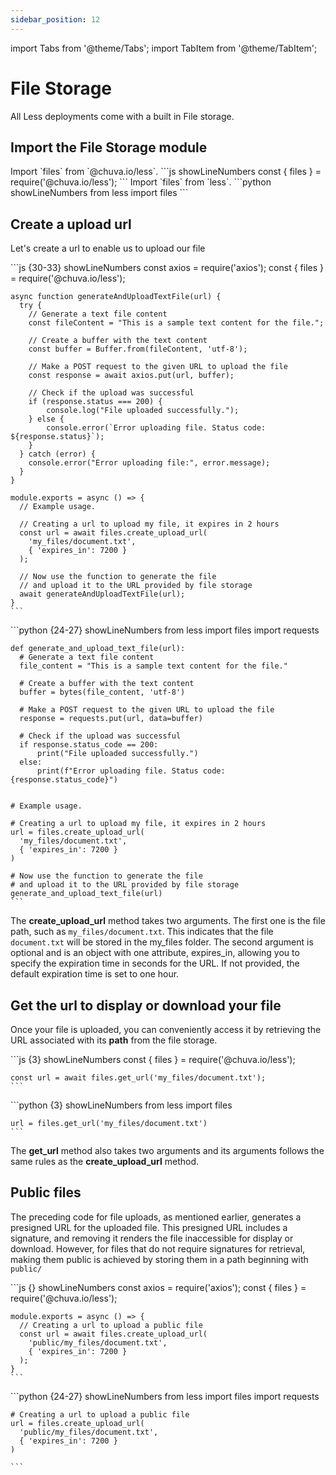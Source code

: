 ```yaml
---
sidebar_position: 12
---
```


import Tabs from '@theme/Tabs';
import TabItem from '@theme/TabItem';

# File Storage

All Less deployments come with a built in File storage.

## Import the File Storage module

<Tabs groupId="programming-language" queryString="programming-language">
  
  <TabItem value="nodejs" label="Node.js">
    Import `files` from `@chuva.io/less`.
    ```js showLineNumbers
    const { files } = require('@chuva.io/less');
    ```
  </TabItem>

  <TabItem value="py" label="Python">
    Import `files` from `less`.
    ```python showLineNumbers
    from less import files
    ```
  </TabItem>
  
</Tabs>

## Create a upload url

Let's create a url to enable us to upload our file

<Tabs groupId="programming-language" queryString="programming-language">
  
  <TabItem value="nodejs" label="Node.js">
    ```js {30-33} showLineNumbers
    const axios = require('axios');
    const { files } = require('@chuva.io/less');

    async function generateAndUploadTextFile(url) {
      try {
        // Generate a text file content
        const fileContent = "This is a sample text content for the file.";

        // Create a buffer with the text content
        const buffer = Buffer.from(fileContent, 'utf-8');

        // Make a POST request to the given URL to upload the file
        const response = await axios.put(url, buffer);

        // Check if the upload was successful
        if (response.status === 200) {
            console.log("File uploaded successfully.");
        } else {
            console.error(`Error uploading file. Status code: ${response.status}`);
        }
      } catch (error) {
        console.error("Error uploading file:", error.message);
      }
    }

    module.exports = async () => { 
      // Example usage.

      // Creating a url to upload my file, it expires in 2 hours
      const url = await files.create_upload_url(
        'my_files/document.txt',
        { 'expires_in': 7200 }
      );

      // Now use the function to generate the file
      // and upload it to the URL provided by file storage
      await generateAndUploadTextFile(url);
    }
    ```
  </TabItem>

  <TabItem value="py" label="Python">
    ```python {24-27} showLineNumbers
    from less import files
    import requests

    def generate_and_upload_text_file(url):
      # Generate a text file content
      file_content = "This is a sample text content for the file."

      # Create a buffer with the text content
      buffer = bytes(file_content, 'utf-8')

      # Make a POST request to the given URL to upload the file
      response = requests.put(url, data=buffer)

      # Check if the upload was successful
      if response.status_code == 200:
          print("File uploaded successfully.")
      else:
          print(f"Error uploading file. Status code: {response.status_code}")


    # Example usage. 
    
    # Creating a url to upload my file, it expires in 2 hours
    url = files.create_upload_url(
      'my_files/document.txt',
      { 'expires_in': 7200 }
    )

    # Now use the function to generate the file
    # and upload it to the URL provided by file storage
    generate_and_upload_text_file(url)
    ```
  </TabItem>
  
</Tabs>

The **create_upload_url** method takes two arguments. The first one is the file path, such as `my_files/document.txt`. This indicates that the file `document.txt` will be stored in the my_files folder. The second argument is optional and is an object with one attribute, expires_in, allowing you to specify the expiration time in seconds for the URL. If not provided, the default expiration time is set to one hour.

## Get the url to display or download your file

Once your file is uploaded, you can conveniently access it by retrieving the URL associated with its **path** from the file storage.

<Tabs groupId="programming-language" queryString="programming-language">
  
  <TabItem value="nodejs" label="Node.js">
    ```js {3} showLineNumbers
    const { files } = require('@chuva.io/less');

    const url = await files.get_url('my_files/document.txt');
    ```
  </TabItem>

  <TabItem value="py" label="Python">
    ```python {3} showLineNumbers
    from less import files

    url = files.get_url('my_files/document.txt')
    ```
  </TabItem>
  
</Tabs>

The **get_url** method also takes two arguments and its arguments follows the same rules as the **create_upload_url** method.

## Public files

The preceding code for file uploads, as mentioned earlier, generates a presigned URL for the uploaded file. This presigned URL includes a signature, and removing it renders the file inaccessible for display or download. However, for files that do not require signatures for retrieval, making them public is achieved by storing them in a path beginning with `public/`

<Tabs groupId="programming-language" queryString="programming-language">
  
  <TabItem value="nodejs" label="Node.js">
    ```js {} showLineNumbers
    const axios = require('axios');
    const { files } = require('@chuva.io/less');

    module.exports = async () => { 
      // Creating a url to upload a public file
      const url = await files.create_upload_url(
        'public/my_files/document.txt',
        { 'expires_in': 7200 }
      );
    }
    ```
  </TabItem>

  <TabItem value="py" label="Python">
    ```python {24-27} showLineNumbers
    from less import files
    import requests
    
    # Creating a url to upload a public file
    url = files.create_upload_url(
      'public/my_files/document.txt',
      { 'expires_in': 7200 }
    )

    ```
  </TabItem>
  
</Tabs>